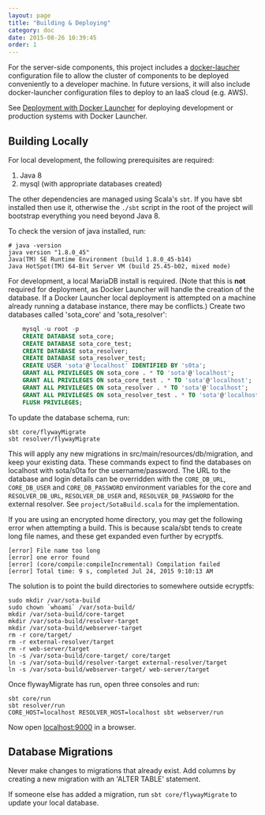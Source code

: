 ```yaml
---
layout: page
title: "Building & Deploying"
category: doc
date: 2015-08-26 10:39:45
order: 1
---
```


<!--- The [sota_client](https://github.com/PDXostc/rvi_sota_client) project builds an RPM that can be installed on a target system, and includes Yocto recipes to allow it to be built into a GENIVI Demo Platform or AGL Reference Platform image.
-->

For the server-side components, this project includes a [docker-laucher](https://github.com/advancedtelematic/docker-launcher) configuration file to allow the cluster of components to be deployed conveniently to a developer machine. In future versions, it will also include docker-launcher configuration files to deploy to an IaaS cloud (e.g. AWS).

See [Deployment with Docker Launcher](../doc/deployment-with-docker-launcher.html) for deploying development or production systems with Docker Launcher.

## Building Locally

For local development, the following prerequisites are required:

1. Java 8
2. mysql (with appropriate databases created)

The other dependencies are managed using Scala's `sbt`. If you have sbt installed then use it, otherwise the `./sbt` script in the root of the project will bootstrap everything you need beyond Java 8.

To check the version of java installed, run:

    # java -version
    java version "1.8.0_45"
    Java(TM) SE Runtime Environment (build 1.8.0_45-b14)
    Java HotSpot(TM) 64-Bit Server VM (build 25.45-b02, mixed mode)

For development, a local MariaDB install is required. (Note that this is **not** required for deployment, as Docker Launcher will handle the creation of the database. If a Docker Launcher local deployment is attempted on a machine already running a database instance, there may be conflicts.) Create two databases called 'sota_core' and 'sota_resolver':

```sql
    mysql -u root -p
    CREATE DATABASE sota_core;
    CREATE DATABASE sota_core_test;
    CREATE DATABASE sota_resolver;
    CREATE DATABASE sota_resolver_test;
    CREATE USER 'sota'@'localhost' IDENTIFIED BY 's0ta';
    GRANT ALL PRIVILEGES ON sota_core . * TO 'sota'@'localhost';
    GRANT ALL PRIVILEGES ON sota_core_test . * TO 'sota'@'localhost';
    GRANT ALL PRIVILEGES ON sota_resolver . * TO 'sota'@'localhost';
    GRANT ALL PRIVILEGES ON sota_resolver_test . * TO 'sota'@'localhost';
    FLUSH PRIVILEGES;
```

To update the database schema, run:

    sbt core/flywayMigrate
    sbt resolver/flywayMigrate

This will apply any new migrations in src/main/resources/db/migration, and keep your existing data.
These commands expect to find the databases on localhost with sota/s0ta for the username/password.
The URL to the database and login details can be overridden with the `CORE_DB_URL`, `CORE_DB_USER` and `CORE_DB_PASSWORD`
environment variables for the core and `RESOLVER_DB_URL`, `RESOLVER_DB_USER` and, `RESOLVER_DB_PASSWORD` for the external resolver.
See `project/SotaBuild.scala` for the implementation.

If you are using an encrypted home directory, you may get the following error when attempting a build. This is because scala/sbt tends to create long file names, and these get expanded even further by ecryptfs.

    [error] File name too long
    [error] one error found
    [error] (core/compile:compileIncremental) Compilation failed
    [error] Total time: 9 s, completed Jul 24, 2015 9:10:13 AM

The solution is to point the build directories to somewhere outside ecryptfs:
 
```
sudo mkdir /var/sota-build
sudo chown `whoami` /var/sota-build/
mkdir /var/sota-build/core-target
mkdir /var/sota-build/resolver-target
mkdir /var/sota-build/webserver-target
rm -r core/target/
rm -r external-resolver/target
rm -r web-server/target
ln -s /var/sota-build/core-target/ core/target
ln -s /var/sota-build/resolver-target external-resolver/target
ln -s /var/sota-build/webserver-target/ web-server/target
```

Once flywayMigrate has run, open three consoles and run:

    sbt core/run
    sbt resolver/run
    CORE_HOST=localhost RESOLVER_HOST=localhost sbt webserver/run

Now open [localhost:9000](http://localhost:9000/) in a browser.


## Database Migrations

Never make changes to migrations that already exist. Add columns by creating a new migration with an 'ALTER TABLE' statement.

If someone else has added a migration, run `sbt core/flywayMigrate` to update your local database.

